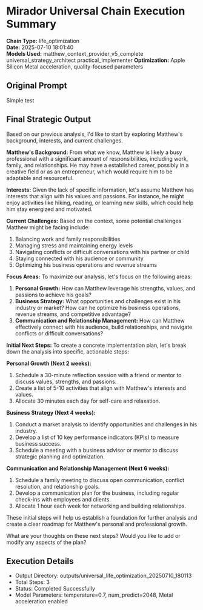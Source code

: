 # Mirador Universal Chain Execution Summary

**Chain Type:** life_optimization  
**Date:** 2025-07-10 18:01:40  
**Models Used:** matthew_context_provider_v5_complete universal_strategy_architect practical_implementer
**Optimization:** Apple Silicon Metal acceleration, quality-focused parameters

## Original Prompt
Simple test

## Final Strategic Output
Based on our previous analysis, I'd like to start by exploring Matthew's background, interests, and current challenges.

**Matthew's Background:**
From what we know, Matthew is likely a busy professional with a significant amount of responsibilities, including work, family, and relationships. He may have a established career, possibly in a creative field or as an entrepreneur, which would require him to be adaptable and resourceful.

**Interests:**
Given the lack of specific information, let's assume Matthew has interests that align with his values and passions. For instance, he might enjoy activities like hiking, reading, or learning new skills, which could help him stay energized and motivated.

**Current Challenges:**
Based on the context, some potential challenges Matthew might be facing include:

1. Balancing work and family responsibilities
2. Managing stress and maintaining energy levels
3. Navigating conflicts or difficult conversations with his partner or child
4. Staying connected with his audience or community
5. Optimizing his business operations and revenue streams

**Focus Areas:**
To maximize our analysis, let's focus on the following areas:

1. **Personal Growth:** How can Matthew leverage his strengths, values, and passions to achieve his goals?
2. **Business Strategy:** What opportunities and challenges exist in his industry or market? How can he optimize his business operations, revenue streams, and competitive advantage?
3. **Communication and Relationship Management:** How can Matthew effectively connect with his audience, build relationships, and navigate conflicts or difficult conversations?

**Initial Next Steps:**
To create a concrete implementation plan, let's break down the analysis into specific, actionable steps:

**Personal Growth (Next 2 weeks):**

1. Schedule a 30-minute reflection session with a friend or mentor to discuss values, strengths, and passions.
2. Create a list of 5-10 activities that align with Matthew's interests and values.
3. Allocate 30 minutes each day for self-care and relaxation.

**Business Strategy (Next 4 weeks):**

1. Conduct a market analysis to identify opportunities and challenges in his industry.
2. Develop a list of 10 key performance indicators (KPIs) to measure business success.
3. Schedule a meeting with a business advisor or mentor to discuss strategic planning and optimization.

**Communication and Relationship Management (Next 6 weeks):**

1. Schedule a family meeting to discuss open communication, conflict resolution, and relationship goals.
2. Develop a communication plan for the business, including regular check-ins with employees and clients.
3. Allocate 1 hour each week for networking and building relationships.

These initial steps will help us establish a foundation for further analysis and create a clear roadmap for Matthew's personal and professional growth.

What are your thoughts on these next steps? Would you like to add or modify any aspects of the plan?

## Execution Details
- Output Directory: outputs/universal_life_optimization_20250710_180113
- Total Steps: 3
- Status: Completed Successfully
- Model Parameters: temperature=0.7, num_predict=2048, Metal acceleration enabled

